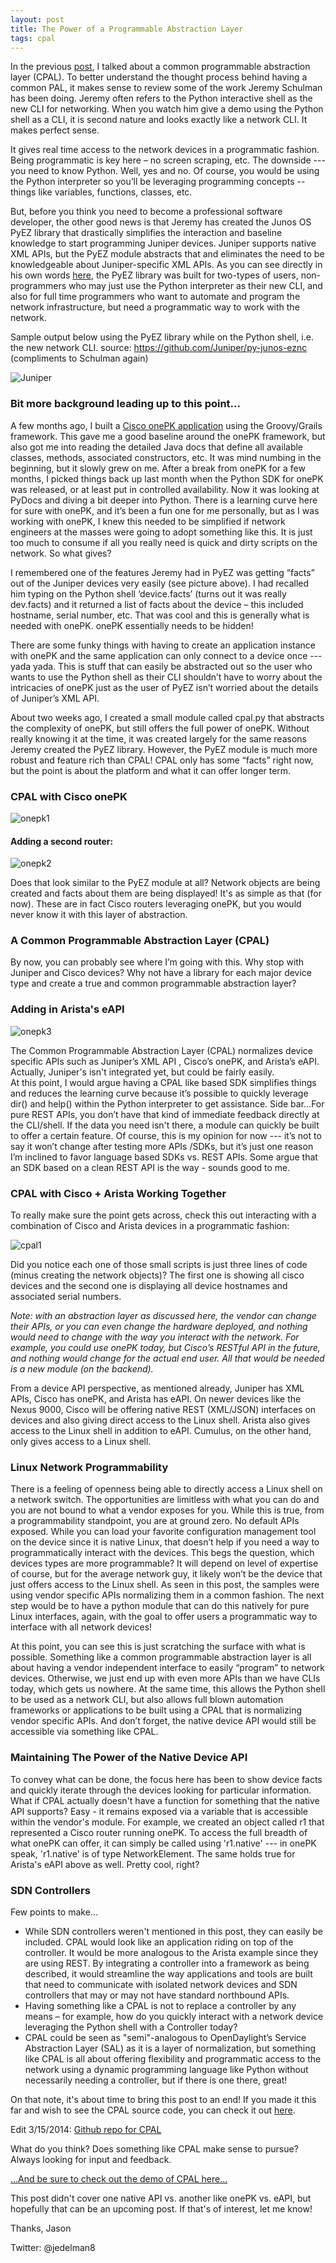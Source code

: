 ```yaml
---
layout: post
title: The Power of a Programmable Abstraction Layer 
tags: cpal
---
```


In the previous [post](/home/common-programmable-abstraction-layer), I talked about a common programmable abstraction layer (CPAL).  To better understand the thought process behind having a common PAL, it makes sense to review some of the work Jeremy Schulman has been doing.  Jeremy often refers to the Python interactive shell as the new CLI for networking.  When you watch him give a demo using the Python shell as a CLI, it is second nature and looks exactly like a network CLI.  It makes perfect sense.

It gives real time access to the network devices in a programmatic fashion.  Being programmatic is key here – no screen scraping, etc.  The downside --- you need to know Python.  Well, yes and no.  Of course, you would be using the Python interpreter so you’ll be leveraging programming concepts -- things like variables, functions, classes, etc. 

But, before you think you need to become a professional software developer, the other good news is that Jeremy has created the Junos OS PyEZ library that drastically simplifies the interaction and baseline knowledge to start programming Juniper devices.  Juniper supports native XML APIs, but the PyEZ module abstracts that and eliminates the need to be knowledgeable about Juniper-specific XML APIs.  As you can see directly in his own words [here](https://techwiki.juniper.net/Automation_Scripting/Junos_OS_PyEZ), the PyEZ library was built for two-types of users, non-programmers who may just use the Python interpreter as their new CLI, and also for full time programmers who want to automate and program the network infrastructure, but need a programmatic way to work with the network.

Sample output below using the PyEZ library while on the Python shell, i.e. the new network CLI. source: https://github.com/Juniper/py-junos-eznc (compliments to Schulman again)

![Juniper](/img/jnpr1.png)

### Bit more background leading up to this point...

A few months ago, I built a [Cisco onePK application](http://www.jedelman.com/1/post/2013/10/network-control-manager-onepk-in-action.html) using the Groovy/Grails framework.  This gave me a good baseline around the onePK framework, but also got me into reading the detailed Java docs that define all available classes, methods, associated constructors, etc.  It was mind numbing in the beginning, but it slowly grew on  me.  After a break from onePK for a few months, I picked things back up last month when the Python SDK for onePK was released, or at least put in controlled availability.  Now it was looking at PyDocs and diving a bit deeper into Python.  There is a learning curve here for sure with onePK, and it’s been a fun one for me personally, but as I was working with onePK, I knew this needed to be simplified if network engineers at the masses were going to adopt something like this.  It is just too much to consume if all you really need is quick and dirty scripts on the network.  So what gives?

I remembered one of the features Jeremy had in PyEZ was getting “facts” out of the Juniper devices very easily (see picture above).  I had recalled him typing on the Python shell ‘device.facts’ (turns out it was really dev.facts) and it returned a list of facts about the device – this included hostname, serial number, etc.  That was cool and this is generally what is needed with onePK.  onePK essentially needs to be hidden!  

There are some funky things with having to create an application instance with onePK and the same application can only connect to a device once --- yada yada.  This is stuff that can easily be abstracted out so the user who wants to use the Python shell as their CLI shouldn’t have to worry about the intricacies of onePK just as the user of PyEZ isn’t worried about the details of Juniper’s XML API.

About two weeks ago, I created a small module called cpal.py that abstracts the complexity of onePK, but still offers the full power of onePK.  Without really knowing it at the time, it was created largely for the same reasons Jeremy created the PyEZ library.  However, the PyEZ module is much more robust and feature rich than CPAL!  CPAL only has some “facts” right now, but the point is about the platform and what it can offer longer term.

### CPAL with Cisco onePK

![onepk1](/img/onepk1.png)

#### Adding a second router:

![onepk2](/img/onepk2.png)

Does that look similar to the PyEZ module at all?  Network objects are being created and facts about them are being displayed!  It's as simple as that (for now).  These are in fact Cisco routers leveraging onePK, but you would never know it with this layer of abstraction.

### A Common Programmable Abstraction Layer (CPAL)

By now, you can probably see where I’m going with this.  Why stop with Juniper and Cisco devices?  Why not have a library for each major device type and create a true and common programmable abstraction layer?

### Adding in Arista's eAPI

![onepk3](/img/onepk3.png)

The Common Programmable Abstraction Layer (CPAL) normalizes device specific APIs such as Juniper’s XML API , Cisco’s onePK, and Arista’s eAPI.  Actually, Juniper's isn't integrated yet, but could be fairly easily.  
At this point, I would argue having a CPAL like based SDK simplifies things and reduces the learning curve because it’s possible to quickly leverage dir() and help() within the Python interpreter to get assistance.  Side bar…For pure REST APIs, you don’t have that kind of immediate feedback directly at the CLI/shell.  If the data you need isn't there, a module can quickly be built to offer a certain feature.  Of course,  this is my opinion for now --- it’s not to say it won’t change after testing more APIs /SDKs, but it’s just one reason I’m inclined to favor language based SDKs vs. REST APIs.   Some argue that an SDK based on a clean REST API is the way - sounds good to me.

### CPAL with Cisco + Arista Working Together

To really make sure the point gets across, check this out interacting with a combination of Cisco and Arista devices in a programmatic fashion:

![cpal1](/img/cpal1.png)

Did you notice each one of those small scripts is just three lines of code (minus creating the network objects)?  The first one is showing all cisco devices and the second one is displaying all device hostnames and associated serial numbers.

*Note:  with an abstraction layer as discussed here, the vendor can change their APIs, or you can even change the hardware deployed, and nothing would need to change with the way you interact with the network.  For example, you could use onePK today, but Cisco’s RESTful API in the future, and nothing would change for the actual end user.  All that would be needed is a new module (on the backend).*

From a device API perspective, as mentioned already, Juniper has XML APIs, Cisco has onePK, and Arista has eAPI.  On newer devices like the Nexus 9000, Cisco will be offering native REST (XML/JSON) interfaces on devices and also giving direct access to the Linux shell.  Arista also gives access to the Linux shell in addition to eAPI.  Cumulus, on the other hand, only gives access to a Linux shell. 

### Linux Network Programmability

There is a feeling of openness being able to directly access a Linux shell on a network switch.  The opportunities are limitless with what you can do and you are not bound to what a vendor exposes for you.  While this is true, from a programmability standpoint, you are at ground zero.  No default APIs exposed.  While you can load your favorite configuration management tool on the device since it is native Linux, that doesn’t help if you need a way to programmatically interact with the devices.  This begs the question, which devices types are more programmable?  It will depend on level of expertise of course, but for the average network guy, it likely won’t be the device that just offers access to the Linux shell.  As seen in this post, the samples were using vendor specific APIs normalizing them in a common fashion.  The next step would be to have a python module that can do this natively for pure Linux interfaces, again, with the goal to offer users a programmatic way to interface with all network devices!

At this point, you can see this is just scratching the surface with what is possible.  Something like a common programmable abstraction layer is all about having a vendor independent interface to easily “program” to network devices.  Otherwise, we just end up with even more APIs than we have CLIs today, which gets us nowhere.  At the same time, this allows the Python shell to be used as a network CLI, but also allows full blown automation frameworks or applications to be built using a CPAL that is normalizing vendor specific APIs.   And don’t forget, the native device API would still be accessible via something like CPAL.

### Maintaining The Power of the Native Device API

To convey what can be done, the focus here has been to show device facts and quickly iterate through the devices looking for particular information.  What if CPAL actually doesn't have a function for something that the native API supports?  Easy - it remains exposed via a variable that is accessible within the vendor's module.  For example, we created an object called r1 that represented a Cisco router running onePK.  To access the full breadth of what onePK can offer, it can simply be called using 'r1.native' --- in onePK speak, 'r1.native' is of type NetworkElement.  The same holds true for Arista's eAPI above as well.  Pretty cool, right?

### SDN Controllers

Few points to make...

* While SDN controllers weren't mentioned in this post, they can easily be included.  CPAL would look like an application riding on top of the controller.  It would be more analogous to the Arista example since they are using REST.  By integrating a controller into a framework as being described, it would streamline the way applications and tools are built that need to communicate with isolated network devices and SDN controllers that may or may not have standard northbound APIs.
* Having something like a CPAL is not to replace a controller by any means – for example, how do you quickly interact with a network device leveraging the Python shell with a Controller today?
* CPAL could be seen as "semi"-analogous to OpenDaylight’s Service Abstraction Layer (SAL) as it is a layer of normalization, but something like CPAL is all about offering flexibility and programmatic access to the network using a dynamic programming language like Python without necessarily needing a controller, but if there is one there, great!

On that note, it's about time to bring this post to an end!  If you made it this far and wish to see the CPAL source code, you can check it out [here](http://www.jedelman.com/cpal_code.html).  

Edit 3/15/2014:
[Github repo for CPAL](https://github.com/jedelman8/cpal)

What do you think? Does something like CPAL make sense to pursue?  Always looking for input and feedback.

[...And be sure to check out the demo of CPAL here...](/home/demo-common-programmable-abstraction-layer)

This post didn't cover one native API vs. another like onePK vs. eAPI, but hopefully that can be an upcoming post.  If that's of interest, let me know!

Thanks,
Jason

Twitter:  @jedelman8
